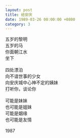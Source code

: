 ```yaml
---
layout: post
title: 给安庆
date: 1989-03-26 00:00:00 +0800
category: 3
---
```


五岁的黎明<br>
五岁的马<br>
你面朝江水<br>
坐下<br>
<br>
四处漂泊<br>
向不谙世事的少女<br>
向安庆城中心神不定的姨妹<br>
打听你，谈论你<br>
<br>
可能是妹妹<br>
也可能是姐妹<br>
可能是姻缘<br>
也可能是友情<br>
<br>
1987